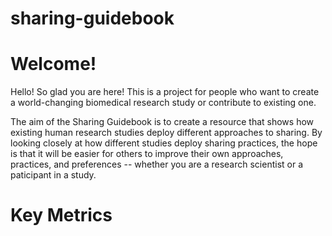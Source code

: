 # sharing-guidebook

# Welcome!

Hello! So glad you are here! This is a project for people who want to create a world-changing biomedical research study or contribute to existing one.  

The aim of the Sharing Guidebook is to create a resource that shows how existing human research studies deploy different approaches to sharing. By looking closely at how different studies deploy sharing practices, the hope is that it will be easier for others to improve their own approaches, practices, and preferences -- whether you are a research scientist or a paticipant in a study.

# Key Metrics




